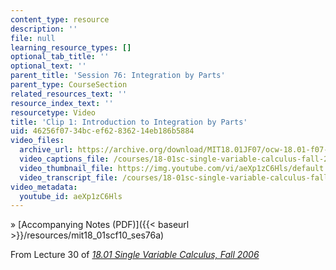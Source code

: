 ```yaml
---
content_type: resource
description: ''
file: null
learning_resource_types: []
optional_tab_title: ''
optional_text: ''
parent_title: 'Session 76: Integration by Parts'
parent_type: CourseSection
related_resources_text: ''
resource_index_text: ''
resourcetype: Video
title: 'Clip 1: Introduction to Integration by Parts'
uid: 46256f07-34bc-ef62-8362-14eb186b5884
video_files:
  archive_url: https://archive.org/download/MIT18.01JF07/ocw-18.01-f07-lec30_300k.mp4
  video_captions_file: /courses/18-01sc-single-variable-calculus-fall-2010/28a8853bc139508596fccd2512feea70_aeXp1zC6Hls.vtt
  video_thumbnail_file: https://img.youtube.com/vi/aeXp1zC6Hls/default.jpg
  video_transcript_file: /courses/18-01sc-single-variable-calculus-fall-2010/b4b167927834aed93d67b56c952e6a3e_aeXp1zC6Hls.pdf
video_metadata:
  youtube_id: aeXp1zC6Hls
---
```


» [Accompanying Notes (PDF)]({{< baseurl >}}/resources/mit18_01scf10_ses76a)

From Lecture 30 of [_18.01 Single Variable Calculus, Fall 2006_](/courses/18-01-single-variable-calculus-fall-2006/pages/video-lectures)